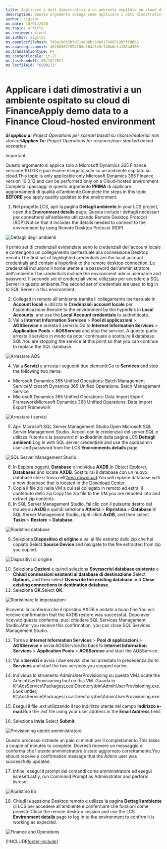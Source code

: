 ```yaml
---
title: Applicare i dati dimostrativi a un ambiente ospitato su cloud di Finance
description: Questo argomento spiega come applicare i dati dimostrativi da Project Operations a un ambiente ospitato su cloud di Dynamics 365 Finance.
author: sigitac
ms.date: 10/01/2020
ms.topic: article
ms.reviewer: kfend
ms.author: sigitac
ms.openlocfilehash: 7d8a198b3bfd71ae08bc338d17896519b5ffd6b8
ms.sourcegitcommit: 40f68387f594180af64a5e5c748b6efa188bd300
ms.translationtype: HT
ms.contentlocale: it-IT
ms.lasthandoff: 05/10/2021
ms.locfileid: "6000171"
---
```

# <a name="apply-demo-data-to-a-finance-cloud-hosted-environment"></a><span data-ttu-id="5cce5-103">Applicare i dati dimostrativi a un ambiente ospitato su cloud di Finance</span><span class="sxs-lookup"><span data-stu-id="5cce5-103">Apply demo data to a Finance Cloud-hosted environment</span></span>

<span data-ttu-id="5cce5-104">_**Si applica a:** Project Operations per scenari basati su risorse/materiali non stoccati_</span><span class="sxs-lookup"><span data-stu-id="5cce5-104">_**Applies To:** Project Operations for resource/non-stocked based scenarios_</span></span>

> [!IMPORTANT]
> <span data-ttu-id="5cce5-105">Questo argomento si applica solo a Microsoft Dynamics 365 Finance versione 10.0.13 e può essere eseguito solo su un ambiente ospitato su cloud.</span><span class="sxs-lookup"><span data-stu-id="5cce5-105">This topic is only applicable only Microsoft Dynamics 365 Finance version 10.0.13 and can be performed only on a Cloud-hosted environment.</span></span> <span data-ttu-id="5cce5-106">Completa i passaggi in questo argomento **PRIMA** di applicare aggiornamenti di qualità all'ambiente.</span><span class="sxs-lookup"><span data-stu-id="5cce5-106">Complete the steps in this topic **BEFORE** you apply quality updates to the environment.</span></span>

1. <span data-ttu-id="5cce5-107">Nel progetto LCS, apri la pagina **Dettagli ambiente**.</span><span class="sxs-lookup"><span data-stu-id="5cce5-107">In your LCS project, open the **Environment details** page.</span></span> <span data-ttu-id="5cce5-108">Questa include i dettagli necessari per connettersi all'ambiente utilizzando Remote Desktop Protocol (RDP).</span><span class="sxs-lookup"><span data-stu-id="5cce5-108">Notice that it includes the details needed to connect to the environment by using Remote Desktop Protocol (RDP).</span></span>

![Dettagli degli ambienti ](./media/1EnvironmentDetails.png)

<span data-ttu-id="5cce5-110">Il primo set di credenziali evidenziate sono le credenziali dell'account locale e contengono un collegamento ipertestuale alla connessione Desktop remoto.</span><span class="sxs-lookup"><span data-stu-id="5cce5-110">The first set of highlighted credentials are the local account credentials and contain a hyperlink to the remote desktop connection.</span></span> <span data-ttu-id="5cce5-111">Le credenziali includono il nome utente e la password dell'amministratore dell'ambiente.</span><span class="sxs-lookup"><span data-stu-id="5cce5-111">The credentials include the environment admin username and password.</span></span> <span data-ttu-id="5cce5-112">Il secondo set di credenziali viene utilizzato per accedere a SQL Server in questo ambiente.</span><span class="sxs-lookup"><span data-stu-id="5cce5-112">The second set of credentials are used to log in to SQL Server in this environment.</span></span>

2. <span data-ttu-id="5cce5-113">Collegati in remoto all'ambiente tramite il collegamento ipertestuale in **Account locali** e utilizza le **Credenziali account locale** per l'autenticazione.</span><span class="sxs-lookup"><span data-stu-id="5cce5-113">Remote to the environment by the hyperlink in **Local Accounts**, and use the **Local Account credentials** to authenticate.</span></span>
3. <span data-ttu-id="5cce5-114">Vai a **Internet Information Services** > **Pool di applicazioni** > **AOSService** e arresta il servizio.</span><span class="sxs-lookup"><span data-stu-id="5cce5-114">Go to **Internet Information Services** > **Application Pools** > **AOSService** and stop the service.</span></span> <span data-ttu-id="5cce5-115">A questo punto arresta il servizio in modo da poter continuare a sostituire il database SQL.</span><span class="sxs-lookup"><span data-stu-id="5cce5-115">You are stopping the service at this point so that you can continue to replace the SQL database.</span></span>

![Arrestare AOS](./media/2StopAOS.png)

4. <span data-ttu-id="5cce5-117">Vai a **Servizi** e arresta i seguenti due elementi:</span><span class="sxs-lookup"><span data-stu-id="5cce5-117">Go to **Services** and stop the following two items:</span></span>

- <span data-ttu-id="5cce5-118">Microsoft Dynamics 365 Unified Operations: Batch Management Service</span><span class="sxs-lookup"><span data-stu-id="5cce5-118">Microsoft Dynamics 365 Unified Operations: Batch Management Service</span></span>
- <span data-ttu-id="5cce5-119">Microsoft Dynamics 365 Unified Operations: Data Import Export Framework</span><span class="sxs-lookup"><span data-stu-id="5cce5-119">Microsoft Dynamics 365 Unified Operations: Data Import Export Framework</span></span>

![Arrestare i servizi](./media/3StopServices.png)

5. <span data-ttu-id="5cce5-121">Apri Microsoft SQL Server Management Studio.</span><span class="sxs-lookup"><span data-stu-id="5cce5-121">Open Microsoft SQL Server Management Studio.</span></span> <span data-ttu-id="5cce5-122">Accedi con le credenziali del server SQL e utilizza l'utente e la password di axdbadmin dalla pagina LCS **Dettagli ambienti**.</span><span class="sxs-lookup"><span data-stu-id="5cce5-122">Log in with SQL server credentials and use the axdbadmin user and password from the LCS **Environments details** page.</span></span>

![SQL Server Management Studio](./media/4SSMS.png)

6. <span data-ttu-id="5cce5-124">In Esplora oggetti, **Database** e individua **AXDB**.</span><span class="sxs-lookup"><span data-stu-id="5cce5-124">In Object Explorer, **Databases** and locate **AXDB**.</span></span> <span data-ttu-id="5cce5-125">Sostituirai il database con un nuovo database che si trova nell'[Area download](https://download.microsoft.com/download/1/a/3/1a314bd2-b082-4a87-abdc-1ba26c92b63d/ProjOpsDemoDataFOGARelease.zip).</span><span class="sxs-lookup"><span data-stu-id="5cce5-125">You will replace database with a new database that is located in the [Download Center](https://download.microsoft.com/download/1/a/3/1a314bd2-b082-4a87-abdc-1ba26c92b63d/ProjOpsDemoDataFOGARelease.zip).</span></span> 
7. <span data-ttu-id="5cce5-126">Copia il file zip nella VM a cui sei collegato in remoto ed estrai il contenuto dello zip.</span><span class="sxs-lookup"><span data-stu-id="5cce5-126">Copy the zip file to the VM you are remoted into and extract zip contents.</span></span>
8. <span data-ttu-id="5cce5-127">In SQL Server Management Studio, fai clic con il pulsante destro del mouse su **AxDB** e quindi seleziona **Attività** > **Ripristina** > **Database**.</span><span class="sxs-lookup"><span data-stu-id="5cce5-127">In SQL Server Management Studio, right-click **AxDB**, and then select **Tasks** > **Restore** > **Database**.</span></span>

![Ripristina database](./media/5RestoreDatabase.png)

9. <span data-ttu-id="5cce5-129">Seleziona **Dispositivo di origine** e vai al file estratto dallo zip che hai copiato.</span><span class="sxs-lookup"><span data-stu-id="5cce5-129">Select **Source Device** and navigate to the file extracted from zip you copied.</span></span>

![Dispositivi di origine](./media/6SourceDevice.png)

10. <span data-ttu-id="5cce5-131">Seleziona **Opzioni** e quindi seleziona **Sovrascrivi database esistente** e **Chiudi connessioni esistenti al database di destinazione**.</span><span class="sxs-lookup"><span data-stu-id="5cce5-131">Select **Options**, and then select **Overwrite the existing database** and **Close existing connections to destination database**.</span></span> 
11. <span data-ttu-id="5cce5-132">Seleziona **OK**.</span><span class="sxs-lookup"><span data-stu-id="5cce5-132">Select **OK**.</span></span>

![Ripristinare le impostazioni](./media/7RestoreSetting.png)

<span data-ttu-id="5cce5-134">Riceverai la conferma che il ripristino AXDB è andato a buon fine.</span><span class="sxs-lookup"><span data-stu-id="5cce5-134">You will receive confirmation that the AXDB restore was successful.</span></span> <span data-ttu-id="5cce5-135">Dopo aver ricevuto questa conferma, puoi chiudere SQL Services Management Studio.</span><span class="sxs-lookup"><span data-stu-id="5cce5-135">After you receive this confirmation, you can close SQL Services Management Studio.</span></span>

12. <span data-ttu-id="5cce5-136">Torna a **Internet Information Services** > **Pool di applicazioni** > **AOSService** e avvia AOSService.</span><span class="sxs-lookup"><span data-stu-id="5cce5-136">Go back to **Internet Information Services** > **Application Pools** > **AOSService** and start the AOSService.</span></span>
13. <span data-ttu-id="5cce5-137">Vai a **Servizi** e avvia i due servizi che hai arrestato in precedenza.</span><span class="sxs-lookup"><span data-stu-id="5cce5-137">Go to **Services** and start the two services you stopped earlier.</span></span>

14. <span data-ttu-id="5cce5-138">Individua lo strumento AdminUserProvisioning su questa VM.</span><span class="sxs-lookup"><span data-stu-id="5cce5-138">Locate the AdminUserProvisioning tool on this VM.</span></span> <span data-ttu-id="5cce5-139">Guarda in K:\AosService\PackagesLocalDirectory\bin\AdminUserProvisioning.exe.</span><span class="sxs-lookup"><span data-stu-id="5cce5-139">Look under, K:\AosService\PackagesLocalDirectory\bin\AdminUserProvisioning.exe.</span></span>
15. <span data-ttu-id="5cce5-140">Esegui il file .ext utilizzando il tuo indirizzo utente nel campo **Indirizzo e-mail**.</span><span class="sxs-lookup"><span data-stu-id="5cce5-140">Run the .ext file using your user address in the **Email Address** field.</span></span> 
16. <span data-ttu-id="5cce5-141">Seleziona **Invia**.</span><span class="sxs-lookup"><span data-stu-id="5cce5-141">Select **Submit**.</span></span>

![Provisioning utente amministratore](./media/8AdminUserProvisioning.png)

<span data-ttu-id="5cce5-143">Questo processo richiede un paio di minuti per il completamento.</span><span class="sxs-lookup"><span data-stu-id="5cce5-143">This takes a couple of minutes to complete.</span></span> <span data-ttu-id="5cce5-144">Dovresti ricevere un messaggio di conferma che l'utente amministratore è stato aggiornato correttamente.</span><span class="sxs-lookup"><span data-stu-id="5cce5-144">You should receive a confirmation message that the Admin user was successfully updated.</span></span>

17. <span data-ttu-id="5cce5-145">Infine, esegui il prompt dei comandi come amministratore ed esegui iisreset</span><span class="sxs-lookup"><span data-stu-id="5cce5-145">Lastly, run Command Prompt as Administrator and perform iisreset</span></span>

![Ripristino IIS](./media/9IISReset.png)

18. <span data-ttu-id="5cce5-147">Chiudi la sessione Desktop remoto e utilizza la pagina **Dettagli ambiente** di LCS per accedere all'ambiente e confermare che funzioni come previsto.</span><span class="sxs-lookup"><span data-stu-id="5cce5-147">Close the remote desktop session and use the LCS **Environment details** page to log in to the environment to confirm it is working as expected.</span></span>

![Finance and Operations](./media/10FinanceAndOperations.png)


[!INCLUDE[footer-include](../includes/footer-banner.md)]